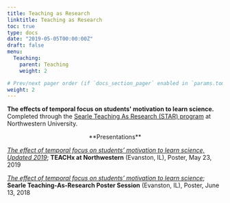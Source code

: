 ```yaml
---
title: Teaching as Research
linktitle: Teaching as Research
toc: true
type: docs
date: "2019-05-05T00:00:00Z"
draft: false
menu:
  Teaching:
    parent: Teaching
    weight: 2

# Prev/next pager order (if `docs_section_pager` enabled in `params.toml`)
weight: 2
---
```


**The effects of temporal focus on students' motivation to learn science.** Completed through the [Searle Teaching As Research (STAR) program](https://www.northwestern.edu/searle/programs-events/grad/cirtl/searle-teaching-as-research-program/index.html) at Northwestern University.

<center>**Presentations**</center>

*[The effect of temporal focus on students’ motivation to learn science, Updated 2019](https://widgets.figshare.com/articles/8220893/embed?show_title=1)*; **TEACHx at Northwestern** (Evanston, IL), Poster, May 23, 2019

*[The effect of temporal focus on students’ motivation to learn science](https://widgets.figshare.com/articles/6561827/embed?show_title=1)*; **Searle Teaching-As-Research Poster Session** (Evanston, IL), Poster, June 13, 2018
